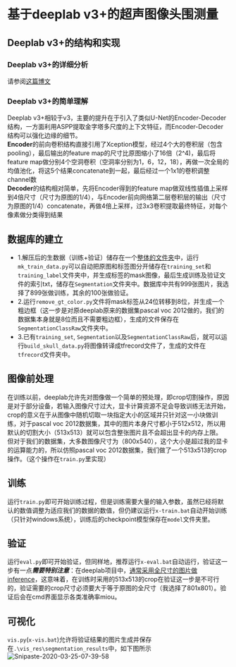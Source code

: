 # 基于deeplab v3+的超声图像头围测量

## Deeplab v3+的结构和实现
### Deeplab v3+的详细分析
请参阅[这篇博文](https://zhangbin0917.github.io/2018/06/03/Encoder-Decoder-with-Atrous-Separable-Convolution-for-Semantic-Image-Segmentation/)
### Deeplab v3+的简单理解
Deeplab v3+相较于v3，主要的提升在于引入了类似U-Net的Encoder-Decoder结构，一方面利用ASPP提取金字塔多尺度的上下文特征，而Encoder-Decoder结构可以强化边缘的细节。</br>
**Encoder**的前向卷积结构直接引用了Xception模型，经过4个大的卷积层（包含pooling），最后输出的feature map的尺寸比原图缩小了16倍（2^4)，最后将feature map做分别4个空洞卷积（空洞率分别为1，6，12，18），再做一次全局的均值池化，将这5个结果concatenate到一起，最后经过一个1x1的卷积调整channel数</br>
**Decoder**的结构相对简单，先将Encoder得到的feature map做双线性插值上采样到4倍尺寸（尺寸为原图的1/4），与Encoder前向网络第二层卷积层的输出（尺寸为原图的1/4）concatenate，再做4倍上采样，过3x3卷积提取最终特征，对每个像素做分类得到结果

## 数据库的建立
* 1.解压后的生数据（训练+验证）储存在一个[整体的文件夹](https://drive.google.com/open?id=1rWuVtATwO_Oe8vPIXIbwIkIeaB84zZr3)中，运行`mk_train_data.py`可以自动把原图和标签图分开储存在`training_set`和`training_label`文件夹中，并生成标签的mask图像，最后生成训练及验证文件的索引txt，储存在`Segmentation`文件夹中。数据库中共有999张图片，我选择了899张做训练，其余的100张做验证。
* 2.运行`remove_gt_color.py`文件将mask标签从24位转移到8位，并生成一个粗边框（这一步是对原deeplab原来的数据集pascal voc 2012做的，我们的数据集本身就是8位而且不需要粗边框），生成的文件保存在`SegmentationClassRaw`文件夹中。
* 3.已有`training_set`, `Segmentation`以及`SegmentationClassRaw`后，就可以运行`build_skull_data.py`将图像转译成tfrecord文件了，生成的文件在`tfrecord`文件夹中。

## 图像前处理
在训练以前，deeplab允许先对图像做一个简单的预处理，即crop切割操作，原因是对于部分设备，若输入图像尺寸过大，显卡计算资源不足会导致训练无法开始，crop的意义在于从图像中随机切取一块指定大小的区域并只针对这一小块做训练，对于pascal voc 2012数据集，其中的图片本身尺寸都小于512x512，所以用默认的切割大小（513x513）就可以包含整张图片且不会超出显卡的内存上限。
但对于我们的数据集，大多数图像尺寸为（800x540），这个大小是超过我的显卡的运算能力的，所以仿照pascal voc 2012数据集，我们做了一个513x513的crop操作。（这个操作在`train.py`里实现）

## 训练
运行`train.py`即可开始训练过程，但是训练需要大量的输入参数，虽然已经将默认的数值调整为适应我们的数据的数值，但仍建议运行`x-train.bat`自动开始训练（只针对windows系统），训练后的checkpoint模型保存在`model`文件夹里。

## 验证
运行`eval.py`即可开始验证，但同样地，推荐运行`x-eval.bat`自动运行，验证这一步有一点***需要特别注意***：在deeplab项目中，[通常采用全尺寸的图片做inference](https://github.com/tensorflow/models/issues/3939)，这意味着，在训练时采用的513x513的crop在验证这一步是不可行的，验证需要的crop尺寸必须要大于等于原图的全尺寸（我选择了801x801）。验证后会在cmd界面显示各类准确率miou。

## 可视化
`vis.py`(`x-vis.bat`)允许将验证结果的图片生成并保存在`.\vis_res\segmentation_results`中，如下图所示</br>
<img src="https://i.ibb.co/SBtx15S/Snipaste-2020-03-25-07-39-58.jpg" alt="Snipaste-2020-03-25-07-39-58" border="0"></br>
